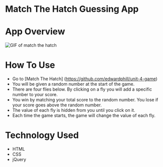 # Match The Hatch Guessing App

# App Overview
 ![GIF of match the hatch](https://media.giphy.com/media/U1V5C5DFdl3CrKFsp0/giphy.gif)

# How To Use
- Go to [Match The Hatch] (https://github.com/edwardphill/unit-4-game) 
- You will be given a random number at the start of the game.
- There are four flies below. By clicking on a fly you will add a specific number to your score.
- You win by matching your total score to the random number. You lose if your score goes above the random number.
- The value of each fly is hidden from you until you click on it.
- Each time the game starts, the game will change the value of each fly.

# Technology Used
- HTML
- CSS
- jQuery
